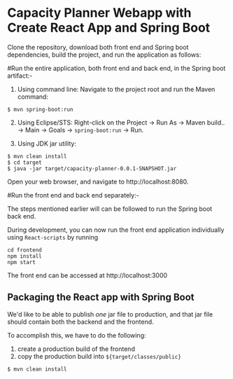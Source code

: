Capacity Planner Webapp with Create React App and Spring Boot
===

Clone the repository, download both front end and Spring boot dependencies, build the project, and run the application as follows:

#Run the entire application, both front end and back end, in the Spring boot artifact:-

1. Using command line: Navigate to the project root and run the Maven command: 
```
$ mvn spring-boot:run 
```

2. Using Eclipse/STS: Right-click on the Project -> Run As -> Maven build.. -> Main -> Goals -> `spring-boot:run` -> Run.

3. Using JDK jar utility:

```
$ mvn clean install
$ cd target
$ java -jar target/capacity-planner-0.0.1-SNAPSHOT.jar
```

Open your web browser, and navigate to http://localhost:8080.

#Run the front end and back end separately:-

The steps mentioned earlier will can be followed to run the Spring boot back end.

During development, you can now run the front end application individually using `React-scripts` by running 
```
cd frontend
npm install
npm start
```
The front end can be accessed at http://localhost:3000


## Packaging the React app with Spring Boot
We'd like to be able to publish *one* jar file to production, and that jar file should
contain both the backend and the frontend.

To accomplish this, we have to do the following: 
 
   1. create a production build of the frontend 
   2. copy the production build into `${target/classes/public}`

```
$ mvn clean install
```




